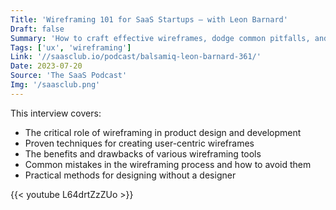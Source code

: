```yaml
---
Title: 'Wireframing 101 for SaaS Startups – with Leon Barnard'
Draft: false
Summary: 'How to craft effective wireframes, dodge common pitfalls, and design great SaaS products.'
Tags: ['ux', 'wireframing']
Link: '//saasclub.io/podcast/balsamiq-leon-barnard-361/'
Date: 2023-07-20
Source: 'The SaaS Podcast'
Img: '/saasclub.png'
---
```


This interview covers:

* The critical role of wireframing in product design and development
* Proven techniques for creating user-centric wireframes
* The benefits and drawbacks of various wireframing tools
* Common mistakes in the wireframing process and how to avoid them
* Practical methods for designing without a designer

{{< youtube L64drtZzZUo >}}
